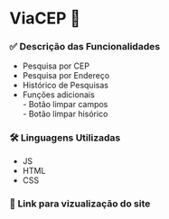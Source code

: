 # ViaCEP 📍

### ✅ Descrição das Funcionalidades
<ul>
  <li>Pesquisa por CEP</li>
  <li>Pesquisa por Endereço</li>
  <li>Histórico de Pesquisas</li>
  <li>Funções adicionais<br>
      - Botão limpar campos <br>
      - Botão limpar hisórico <br>
  </li>
</ul>

### 🛠️ Linguagens Utilizadas
<ul>
  <li>JS</li>
  <li>HTML</li>
  <li>CSS</li>
</ul>

### 👀 Link para vizualização do site

